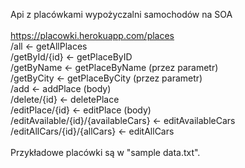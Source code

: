 Api z placówkami wypożyczalni samochodów na SOA<br>
<br>
https://placowki.herokuapp.com/places
<br>
/all                                  <- getAllPlaces<br>
/getById/{id}                         <- getPlaceByID<br>
/getByName                            <- getPlaceByName (przez parametr)<br>
/getByCity                            <- getPlaceByCity (przez parametr)<br>
/add                                  <- addPlace (body)<br>
/delete/{id}                          <- deletePlace<br>
/editPlace/{id}                       <- editPlace (body)<br>
/editAvailable/{id}/{availableCars}   <- editAvailableCars<br>
/editAllCars/{id}/{allCars}           <- editAllCars<br>
<br>
Przykładowe placówki są w "sample data.txt".
